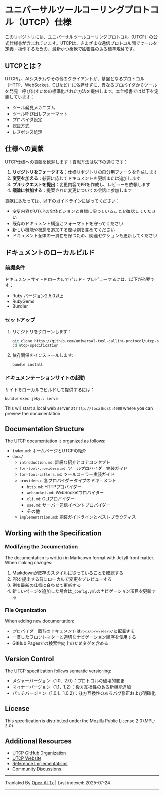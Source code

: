 # ユニバーサルツールコーリングプロトコル（UTCP）仕様

このリポジトリには、ユニバーサルツールコーリングプロトコル（UTCP）の公式仕様書が含まれています。UTCPは、さまざまな通信プロトコル間でツールを定義・操作するための、最新かつ柔軟で拡張性のある標準規格です。

## UTCPとは？

UTCPは、AIシステムやその他のクライアントが、基盤となるプロトコル（HTTP、WebSocket、CLIなど）に依存せずに、異なるプロバイダからツールを発見・呼び出すための標準化された方法を提供します。本仕様書では以下を定義しています：

- ツール発見メカニズム
- ツール呼び出しフォーマット
- プロバイダ設定
- 認証方式
- レスポンス処理

## 仕様への貢献

UTCP仕様への貢献を歓迎します！貢献方法は以下の通りです：

1. **リポジトリをフォークする**：仕様リポジトリの自分用フォークを作成します
2. **変更を加える**：必要に応じてドキュメントを更新または追加します
3. **プルリクエストを提出**：変更内容でPRを作成し、レビューを依頼します
4. **議論に参加する**：提案された変更についての会話に参加します

貢献にあたっては、以下のガイドラインに従ってください：

- 変更内容がUTCPの全体ビジョンと目標に沿っていることを確認してください
- 既存のドキュメント構造とフォーマットを守ってください
- 新しい機能や概念を追加する際は例を含めてください
- ドキュメント全体の一貫性を保つため、関連セクションも更新してください

## ドキュメントのローカルビルド

### 前提条件

ドキュメントサイトをローカルでビルド・プレビューするには、以下が必要です：

- Ruby バージョン2.5.0以上
- RubyGems
- Bundler

### セットアップ

1. リポジトリをクローンします：
   ```bash
   git clone https://github.com/universal-tool-calling-protocol/utcp-specification.git
   cd utcp-specification
   ```
2. 依存関係をインストールします:

   ```bash
   bundle install
   ```
### ドキュメンテーションサイトの起動

サイトをローカルでビルドして提供するには：


```bash
bundle exec jekyll serve
```
This will start a local web server at `http://localhost:4000` where you can preview the documentation.

## Documentation Structure

The UTCP documentation is organized as follows:

- `index.md`: ホームページとUTCPの紹介
- `docs/`
  - `introduction.md`: 詳細な紹介とコアコンセプト
  - `for-tool-providers.md`: ツールプロバイダー実装ガイド
  - `for-tool-callers.md`: ツールコーラー実装ガイド
  - `providers/`: 各プロバイダータイプのドキュメント
    - `http.md`: HTTPプロバイダー
    - `websocket.md`: WebSocketプロバイダー
    - `cli.md`: CLIプロバイダー
    - `sse.md`: サーバー送信イベントプロバイダー
    - その他
  - `implementation.md`: 実装ガイドラインとベストプラクティス

## Working with the Specification

### Modifying the Documentation

The documentation is written in Markdown format with Jekyll front matter. When making changes:

1. Markdownが既存のスタイルに従っていることを確認する
2. PRを提出する前にローカルで変更をプレビューする
3. 例を最新の仕様に合わせて更新する
4. 新しいページを追加した場合は`_config.yml`のナビゲーション項目を更新する

### File Organization

When adding new documentation:

- プロバイダー固有のドキュメントは`docs/providers/`に配置する
- 一貫したフロントマターと適切なナビゲーション順序を使用する
- GitHub Pagesでの検索性向上のためタグを含める

## Version Control

The UTCP specification follows semantic versioning:

- メジャーバージョン（1.0、2.0）：プロトコルの破壊的変更
- マイナーバージョン（1.1、1.2）：後方互換性のある新機能追加
- パッチバージョン（1.0.1、1.0.2）：後方互換性のあるバグ修正および明確化

## License

This specification is distributed under the Mozilla Public License 2.0 (MPL-2.0).

## Additional Resources

- [UTCP GitHub Organization](https://github.com/universal-tool-calling-protocol)
- [UTCP Website](https://utcp.io)
- [Reference Implementations](https://github.com/universal-tool-calling-protocol/python-utcp)
- [Community Discussions](https://github.com/universal-tool-calling-protocol/utcp-specification/discussions)



---

Tranlated By [Open Ai Tx](https://github.com/OpenAiTx/OpenAiTx) | Last indexed: 2025-07-24

---